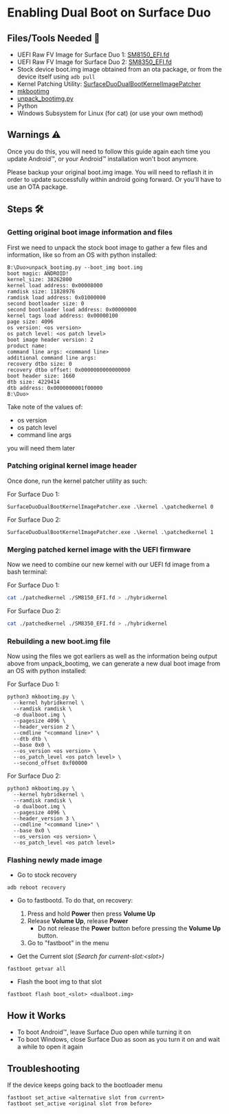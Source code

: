 # Enabling Dual Boot on Surface Duo

## Files/Tools Needed 📃

- UEFI Raw FV Image for Surface Duo 1: [SM8150_EFI.fd](https://github.com/WOA-Project/SurfaceDuoPkg/releases)
- UEFI Raw FV Image for Surface Duo 2: [SM8350_EFI.fd](https://github.com/WOA-Project/SurfaceDuoPkg/releases)
- Stock device boot.img image obtained from an ota package, or from the device itself using ```adb pull```
- Kernel Patching Utility: [SurfaceDuoDualBootKernelImagePatcher](https://github.com/WOA-Project/SurfaceDuoDualBootKernelImagePatcher/releases)
- [mkbootimg](https://github.com/WOA-Project/SurfaceDuoPkg/blob/main/ImageResources/mkbootimg.py)
- [unpack_bootimg.py](https://android.googlesource.com/platform/system/tools/mkbootimg/+/refs/heads/master/unpack_bootimg.py)
- Python
- Windows Subsystem for Linux (for cat) (or use your own method)

## Warnings ⚠️

Once you do this, you will need to follow this guide again each time you update Android™, or your Android™ installation won't boot anymore.

Please backup your original boot.img image. You will need to reflash it in order to update successfully within android going forward. Or you'll have to use an OTA package.

## Steps 🛠️

### Getting original boot image information and files

First we need to unpack the stock boot image to gather a few files and information, like so from an OS with python installed:

```batch
B:\Duo>unpack_bootimg.py --boot_img boot.img
boot magic: ANDROID!
kernel_size: 38262800
kernel load address: 0x00008000
ramdisk size: 11828976
ramdisk load address: 0x01000000
second bootloader size: 0
second bootloader load address: 0x00000000
kernel tags load address: 0x00000100
page size: 4096
os version: <os version>
os patch level: <os patch level>
boot image header version: 2
product name:
command line args: <command line>
additional command line args:
recovery dtbo size: 0
recovery dtbo offset: 0x0000000000000000
boot header size: 1660
dtb size: 4229414
dtb address: 0x0000000001f00000
B:\Duo>
```

Take note of the values of:

- os version
- os patch level
- command line args

you will need them later

### Patching original kernel image header

Once done, run the kernel patcher utility as such:

For Surface Duo 1:

```batch
SurfaceDuoDualBootKernelImagePatcher.exe .\kernel .\patchedkernel 0
```

For Surface Duo 2:

```batch
SurfaceDuoDualBootKernelImagePatcher.exe .\kernel .\patchedkernel 1
```

### Merging patched kernel image with the UEFI firmware

Now we need to combine our new kernel with our UEFI fd image from a bash terminal:

For Surface Duo 1:

```bash
cat ./patchedkernel ./SM8150_EFI.fd > ./hybridkernel
```

For Surface Duo 2:

```bash
cat ./patchedkernel ./SM8350_EFI.fd > ./hybridkernel
```

### Rebuilding a new boot.img file

Now using the files we got earliers as well as the information being output above from unpack_bootimg, we can generate a new dual boot image from an OS with python installed:

For Surface Duo 1:

```batch
python3 mkbootimg.py \
  --kernel hybridkernel \
  --ramdisk ramdisk \
  -o dualboot.img \
  --pagesize 4096 \
  --header_version 2 \
  --cmdline "<command line>" \
  --dtb dtb \
  --base 0x0 \
  --os_version <os version> \
  --os_patch_level <os patch level> \
  --second_offset 0xf00000
```

For Surface Duo 2:

```batch
python3 mkbootimg.py \
  --kernel hybridkernel \
  --ramdisk ramdisk \
  -o dualboot.img \
  --pagesize 4096 \
  --header_version 3 \
  --cmdline "<command line>" \
  --base 0x0 \
  --os_version <os version> \
  --os_patch_level <os patch level>
```

### Flashing newly made image

- Go to stock recovery

```batch
adb reboot recovery
```

- Go to fastbootd. To do that, on recovery:
  1. Press and hold **Power** then press **Volume Up**
  2. Release **Volume Up**, release **Power**
     * Do not release the **Power** button before pressing the **Volume Up** button.
  4. Go to "fastboot" in the menu

- Get the Current slot (*Search for current-slot:<slot\>)*

```batch
fastboot getvar all
```

- Flash the boot img to that slot

```batch
fastboot flash boot_<slot> <dualboot.img>
```

## How it Works

- To boot Android™, leave Surface Duo open while turning it on
- To boot Windows, close Surface Duo as soon as you turn it on and wait a while to open it again

## Troubleshooting

If the device keeps going back to the bootloader menu

```batch
fastboot set_active <alternative slot from current>
fastboot set_active <original slot from before>
```
